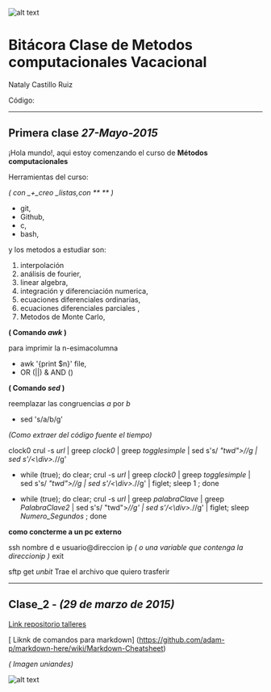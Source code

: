 ![alt text](http://www.uniandes.edu.co/templates/tmpl_uniandes/images/logo.png)

# Bitácora Clase de Metodos computacionales Vacacional

Nataly Castillo Ruiz

Código: 

***

## Primera clase  *27-Mayo-2015*

¡Hola mundo!,  aqui  estoy  comenzando el  curso de  **Métodos computacionales**

Herramientas del curso:

*( con _+_creo _listas,con ** ** )*

+ git,
+ Github,
+ c, 
+ bash, 

y los metodos a estudiar son:

1. interpolación
2. análisis de  fourier,  
3. linear algebra,
4. integración y diferenciación numerica, 
5. ecuaciones diferenciales ordinarias,
6. ecuaciones diferenciales parciales ,
7. Metodos de Monte Carlo,

**( Comando  *awk* )**

para imprimir la n-esimacolumna

+ awk '{print $n}' file, 
+ OR (||) & AND ()

**( Comando *sed* )**

reemplazar las congruencias *a* por *b* 

+ sed 's/a/b/g'

*(Como extraer  del  código fuente el tiempo)*

clock0
crul -s *url* | greep *clock0* | greep *togglesimple* | sed s's/ *"twd">//g | sed s'/<\div>.*//g'


+ while (true); do clear; crul -s *url* | greep *clock0* | greep *togglesimple* | sed s's/ *"twd">//g | sed s'/<\div>.*//g' | figlet; sleep 1 ; done


+ while (true); do clear; crul -s *url* | greep *palabraClave* | greep *PalabraClave2* | sed s's/ "twd">*//g' | sed s'/<\div>.*//g' | figlet; sleep *Numero_Segundos* ; done

**como  concterme  a un pc externo** 

ssh nombre d e usuario@direccion ip *( o una  variable que contenga la direccionip )* 
exit 

sftp  get *unbit* Trae el archivo  que  quiero  trasferir 

---

## Clase_2 - *(29 de marzo de 2015)*


[ Link repositorio talleres ](https://github.com/natalycr/Talleres.git)

[ Liknk de comandos para markdown] (https://github.com/adam-p/markdown-here/wiki/Markdown-Cheatsheet)

*( Imagen uniandes)*

![alt text](http://www.uniandes.edu.co/templates/tmpl_uniandes/images/logo.png)